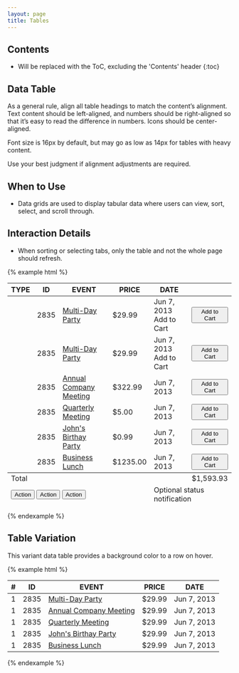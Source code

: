 ```yaml
---
layout: page
title: Tables
---
```


## Contents

* Will be replaced with the ToC, excluding the 'Contents' header
{:toc}

## Data Table

As a general rule, align all table headings to match the content’s alignment. Text content should be left-aligned, and numbers should be right-aligned so that it’s easy to read the difference in numbers. Icons should be center-aligned.

Font size is 16px by default, but may go as low as 14px for tables with heavy content.

Use your best judgment if alignment adjustments are required.

## When to Use

- Data grids are used to display tabular data where users can view, sort, select, and scroll through.

## Interaction Details

- When sorting or selecting tabs, only the table and not the whole page should refresh.

<div class='table-example'>
  {% example html %}
  <table class='table'>
    <thead>
      <tr>
        <th class='text-center'>TYPE</th>
        <th class='sort-icon sort-up'>ID</th>
        <th class='sort-icon sort-down'>EVENT</th>
        <th class='sort-icon sort-down'>PRICE</th>
        <th class='sort-icon sort-down'>DATE</th>
        <th></th>
      </tr>
    </thead>
    <tfoot>
      <tr>
        <td colspan="5" class="text-right total">Total</td>
        <td class="text-right total">$1,593.93</td>
      </tr>
      <tr>
        <td colspan="4">
          <div class="btn-group btn-group-sm">
            <button type="button" class="btn">Action</button>
            <button type="button" class="btn">Action</button>
            <button type="button" class="btn">Action</button>
          </div>
        </td>
        <td colspan="2" class="text-right">Optional status notification</td>
      </tr>
    </tfoot>
    <tbody>
      <tr>
        <td class='text-center'>
          <span class='icon-star'></span>
        </td>
        <td>2835</td>
        <td>
          <a href='#'>Multi-Day Party</a>
        </td>
        <td>$29.99</td>
        <td>Jun 7, 2013 Add to Cart</td>
        <td>
          <button type='button' class='btn btn-sm btn-strong'>Add to Cart</button>
        </td>
      </tr>
      <tr class='selected'>
        <td class='text-center'>
          <span class='icon-star'></span>
        </td>
        <td>2835</td>
        <td>
          <a href='#'>Multi-Day Party</a>
        </td>
        <td>$29.99</td>
        <td>Jun 7, 2013 Add to Cart</td>
        <td>
          <button type='button' class='btn btn-sm btn-strong'>Add to Cart</button>
        </td>
      </tr>
      <tr>
        <td class='text-center'>
          <span class='icon-star'></span>
        </td>
        <td>2835</td>
        <td>
          <a href='#'>Annual Company Meeting</a>
        </td>
        <td>$322.99</td>
        <td>Jun 7, 2013</td>
        <td>
          <button type='button' class='btn btn-sm btn-strong'>Add to Cart</button>
        </td>
      </tr>
      <tr>
        <td class='text-center'>
          <span class='icon-lock'></span>
        </td>
        <td>2835</td>
        <td>
          <a href='#'>Quarterly Meeting</a>
        </td>
        <td>$5.00</td>
        <td>Jun 7, 2013</td>
        <td>
          <button type='button' class='btn btn-sm btn-strong'>Add to Cart</button>
        </td>
      </tr>
      <tr>
        <td class='text-center'>
          <span class='icon-star'></span>
        </td>
        <td>2835</td>
        <td>
          <a href='#'>John's Birthay Party</a>
        </td>
        <td>$0.99</td>
        <td>Jun 7, 2013</td>
        <td>
          <button type='button' class='btn btn-sm btn-strong'>Add to Cart</button>
        </td>
      </tr>
      <tr>
        <td class='text-center'>
          <span class='icon-star'></span>
        </td>
        <td>2835</td>
        <td>
          <a href='#'>Business Lunch</a>
        </td>
        <td>$1235.00</td>
        <td>Jun 7, 2013</td>
        <td>
          <button type='button' class='btn btn-sm btn-strong'>Add to Cart</button>
        </td>
      </tr>
    </tbody>
  </table>
  {% endexample %}
</div>

## Table Variation

This variant data table provides a background color to a row on hover.
<div class='table-example'>
  {% example html %}
  <table class='table table-hover'>
    <thead>
      <tr>
        <th>#</th>
        <th>ID</th>
        <th>EVENT</th>
        <th>PRICE</th>
        <th>DATE</th>
      </tr>
    </thead>
    <tbody>
      <tr>
        <td>1</td>
        <td>2835</td>
        <td>
          <a href='#'>Multi-Day Party</a>
        </td>
        <td>$29.99</td>
        <td>Jun 7, 2013</td>
      </tr>
      <tr>
        <td>1</td>
        <td>2835</td>
        <td>
          <a href='#'>Annual Company Meeting</a>
        </td>
        <td>$29.99</td>
        <td>Jun 7, 2013</td>
      </tr>
      <tr>
        <td>1</td>
        <td>2835</td>
        <td>
          <a href='#'>Quarterly Meeting</a>
        </td>
        <td>$29.99</td>
        <td>Jun 7, 2013</td>
      </tr>
      <tr>
        <td>1</td>
        <td>2835</td>
        <td>
          <a href='#'>John's Birthay Party</a>
        </td>
        <td>$29.99</td>
        <td>Jun 7, 2013</td>
      </tr>
      <tr>
        <td>1</td>
        <td>2835</td>
        <td>
          <a href='#'>Business Lunch</a>
        </td>
        <td>$29.99</td>
        <td>Jun 7, 2013</td>
      </tr>
    </tbody>
  </table>
  {% endexample %}
</div>
